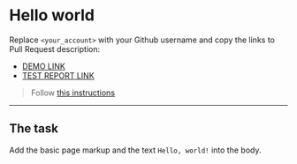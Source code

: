 # Hello world
Replace `<your_account>` with your Github username and copy the links to Pull Request description:
- [DEMO LINK](https://Kardash-Oleksandr.github.io/layout_hello-world/)
- [TEST REPORT LINK](https://Kardash-Oleksandr.github.io/layout_hello-world/report/html_report/)

> Follow [this instructions](https://mate-academy.github.io/layout_task-guideline/#how-to-solve-the-layout-tasks-on-github)
___

## The task
Add the basic page markup and the text `Hello, world!` into the body.
